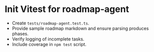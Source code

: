 # Init Vitest for roadmap-agent

- Create `tests/roadmap-agent.test.ts`.
- Provide sample roadmap markdown and ensure parsing produces phases.
- Verify logging of incomplete tasks.
- Include coverage in `npm test` script.
